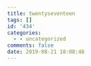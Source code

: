 ```yaml
---
title: twentyseventeen
tags: []
id: '434'
categories:
  - - uncategorized
comments: false
date: 2019-08-21 18:08:48
---
```

